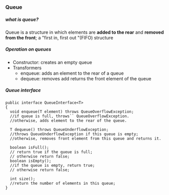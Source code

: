 ### Queue
##### what is queue?
Queue is a structure in which elements are **added to the rear** and **removed from the front**; a "first in, first out "(FIFO) structure
##### Operation on queues
* Constructor: creates an empty queue
* Transformers
  * enqueue: adds an element to the rear of a queue
  * dequeue: removes add returns the front element of the queue

##### Queue interface
```
public interface QueueInterface<T>
{
  void enqueue(T element) throws QueueOverflowException;
  //if queue is full, throws`` QueueOverflowException.
  //otherwise, adds element to the rear of the queue.

  T dequeue() throws QueueUnderflowException;
  //throws QueueUnderflowException if this queue is empty;
  //otherwise, removes front element from this queue and returns it.

  boolean isFull();
  // return true if the queue is full;
  // otherwise return false;
  boolean isEmpty();
  //if the queue is empty, return true;
  // otherwise return false;

  int size();
  //return the number of elements in this queue;
}
```

